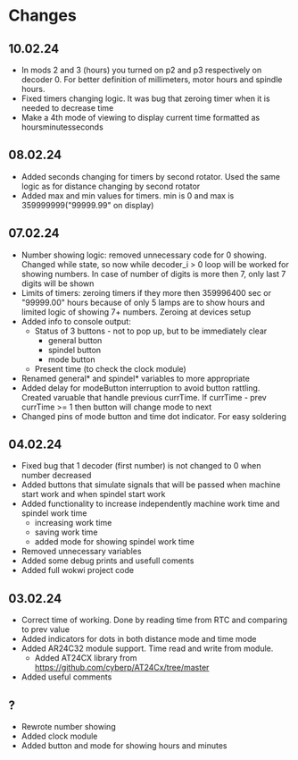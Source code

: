 # Changes

## 10.02.24

- In mods 2 and 3 (hours) you turned on p2 and p3 respectively on decoder 0. For better definition of millimeters, motor hours and spindle hours.
- Fixed timers changing logic. It was bug that zeroing timer when it is needed to decrease time
- Make a 4th mode of viewing to display current time formatted as hoursminutesseconds

## 08.02.24

- Added seconds changing for timers by second rotator. Used the same logic as for distance changing by second rotator
- Added max and min values for timers. min is 0 and max is 359999999("99999.99" on display)

## 07.02.24

- Number showing logic: removed unnecessary code for 0 showing. Changed while state, so now while decoder_i > 0 loop will be worked for showing numbers. In case of number of digits is more then 7, only last 7 digits will be shown
- Limits of timers: zeroing timers if they more then 359996400 sec or "99999.00" hours because of only 5 lamps are to show hours and limited logic of showing 7+ numbers. Zeroing at devices setup
- Added info to console output:
  - Status of 3 buttons - not to pop up, but to be immediately clear
    - general button
    - spindel button
    - mode button
  - Present time (to check the clock module)
- Renamed general* and spindel* variables to more appropriate
- Added delay for modeButton interruption to avoid button rattling. Created varuable that handle previous currTime. If currTime - prev currTime >= 1 then button will change mode to next
- Changed pins of mode button and time dot indicator. For easy soldering

## 04.02.24

- Fixed bug that 1 decoder (first number) is not changed to 0 when number decreased
- Added buttons that simulate signals that will be passed when machine start work and when spindel start work
- Added functionality to increase independently machine work time and spindel work time
  - increasing work time
  - saving work time
  - added mode for showing spindel work time
- Removed unnecessary variables
- Added some debug prints and usefull coments
- Added full wokwi project code

## 03.02.24

- Correct time of working. Done by reading time from RTC and comparing to prev value
- Added indicators for dots in both distance mode and time mode
- Added AR24C32 module support. Time read and write from module.
  - Added AT24CX library from <https://github.com/cyberp/AT24Cx/tree/master>
- Added useful comments

## ?

- Rewrote number showing
- Added clock module
- Added button and mode for showing hours and minutes